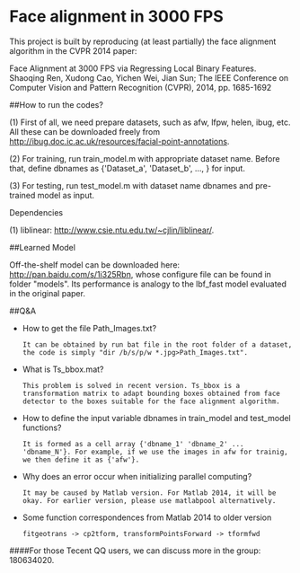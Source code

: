 Face alignment in 3000 FPS
==========================

This project is built by reproducing (at least partially) the face alignment algorithm in the CVPR 2014 paper: 

  Face Alignment at 3000 FPS via Regressing Local Binary Features. Shaoqing Ren, Xudong Cao, Yichen Wei, Jian Sun; The IEEE Conference on Computer Vision and Pattern Recognition (CVPR), 2014, pp. 1685-1692 

##How to run the codes?

(1) First of all, we need prepare datasets, such as afw, lfpw, helen, ibug, etc. All these can be downloaded freely from http://ibug.doc.ic.ac.uk/resources/facial-point-annotations. 

(2) For training, run train_model.m with appropriate dataset name. Before that, define dbnames as {'Dataset_a', 'Dataset_b', ..., } for input.

(3) For testing, run test_model.m with dataset name dbnames and pre-trained model as input.
    
Dependencies

(1) liblinear: http://www.csie.ntu.edu.tw/~cjlin/liblinear/.

##Learned Model

Off-the-shelf model can be downloaded here: http://pan.baidu.com/s/1i325Rbn, whose configure file can be found in folder "models". 
Its performance is analogy to the lbf_fast model evaluated in the original paper. 

##Q&A

* How to get the file Path_Images.txt?

      It can be obtained by run bat file in the root folder of a dataset, the code is simply "dir /b/s/p/w *.jpg>Path_Images.txt".

* What is Ts_bbox.mat?

      This problem is solved in recent version. Ts_bbox is a transformation matrix to adapt bounding boxes obtained from face detector to the boxes suitable for the face alignment algorithm.

* How to define the input variable dbnames in train_model and test_model functions?

      It is formed as a cell array {'dbname_1' 'dbname_2' ... 'dbname_N'}. For example, if we use the images in afw for trainig, we then define it as {'afw'}.

* Why does an error occur when initializing parallel computing?

      It may be caused by Matlab version. For Matlab 2014, it will be okay. For earlier version, please use matlabpool alternatively.

* Some function correspondences from Matlab 2014 to older version

      fitgeotrans -> cp2tform, transformPointsForward -> tformfwd

####For those Tecent QQ users, we can discuss more in the group: 180634020.